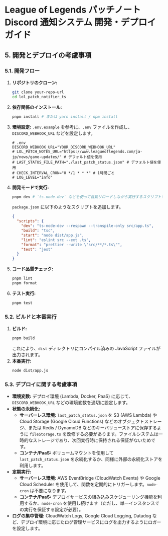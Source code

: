 # League of Legends パッチノート Discord 通知システム 開発・デプロイガイド

## 5. 開発とデプロイの考慮事項

### 5.1. 開発フロー

1.  **リポジトリのクローン:**
    ```bash
    git clone your-repo-url
    cd lol_patch_notifier_ts
    ```
2.  **依存関係のインストール:**
    ```bash
    pnpm install # または yarn install / npm install
    ```
3.  **環境設定:** `.env.example` を参考に、`.env` ファイルを作成し、`DISCORD_WEBHOOK_URL` などを設定します。
    ```
    # .env
    DISCORD_WEBHOOK_URL="YOUR_DISCORD_WEBHOOK_URL"
    # LOL_PATCH_NOTES_URL="https://www.leagueoflegends.com/ja-jp/news/game-updates/" # デフォルト値を使用
    # LAST_STATUS_FILE_PATH="./last_patch_status.json" # デフォルト値を使用
    # CHECK_INTERVAL_CRON="0 */1 * * *" # 1時間ごと
    # LOG_LEVEL="info"
    ```
4.  **開発モードで実行:**
    ```bash
    pnpm dev # `ts-node-dev` などを使って自動リロードしながら実行するスクリプトを package.json に追加
    ```
    `package.json` に以下のようなスクリプトを追加します。
    ```json
    {
      "scripts": {
        "dev": "ts-node-dev --respawn --transpile-only src/app.ts",
        "build": "tsc",
        "start": "node dist/app.js",
        "lint": "eslint src --ext .ts",
        "format": "prettier --write \"src/**/*.ts\"",
        "test": "jest"
      }
    }
    ```
5.  **コード品質チェック:**
    ```bash
    pnpm lint
    pnpm format
    ```
6.  **テスト実行:**
    ```bash
    pnpm test
    ```

### 5.2. ビルドと本番実行

1.  **ビルド:**
    ```bash
    pnpm build
    ```
    これにより、`dist` ディレクトリにコンパイル済みの JavaScript ファイルが出力されます。
2.  **本番実行:**
    ```bash
    node dist/app.js
    ```

### 5.3. デプロイに関する考慮事項

  * **環境変数:** デプロイ環境 (Lambda, Docker, PaaS) に応じて、`DISCORD_WEBHOOK_URL` などの環境変数を適切に設定します。
  * **状態の永続化:**
      * **サーバーレス環境:** `last_patch_status.json` を S3 (AWS Lambda) や Cloud Storage (Google Cloud Functions) などのオブジェクトストレージ、または Redis / DynamoDB などのキーバリューストアに保存するように `fileStorage.ts` を改修する必要があります。ファイルシステムは一時的なストレージであり、次回実行時に保持される保証がないためです。
      * **コンテナ/PaaS:** ボリュームマウントを使用して `last_patch_status.json` を永続化するか、同様に外部の永続化ストアを利用します。
  * **定期実行:**
      * **サーバーレス環境:** AWS EventBridge (CloudWatch Events) や Google Cloud Scheduler を使用して、関数を定期的にトリガーします。`node-cron` は不要になります。
      * **コンテナ/PaaS:** デプロイサービスの組み込みスケジューリング機能を利用するか、`node-cron` を使用し続けます（ただし、単一インスタンスでの実行を保証する設定が必要）。
  * **ログの集中管理:** CloudWatch Logs, Google Cloud Logging, Datadog など、デプロイ環境に応じたログ管理サービスにログを出力するようにロガーを設定します。